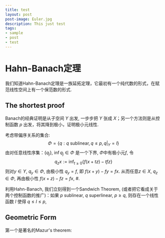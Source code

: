 ```yaml
---
title: test
layout: post
post-image: Euler.jpg
description: This just test
tags:
- sample
- post
- test
---
```


 <script type="text/javascript" id="MathJax-script" async
  src="https://cdn.jsdelivr.net/npm/mathjax@3/es5/tex-mml-chtml.js">
</script>
<script>
  MathJax = {
    tex: {
      inlineMath: [['$', '$']]
    }
  };
</script>

# Hahn-Banach定理
我们知道Hahn-Banach定理是一族延拓定理，它最初有一个纯代数的形式，在赋范线性空间上有一个保范数的形式. 
## The shortest proof
Banach的经典证明是从子空间 $Y$ 出发, 一步步把 $Y$ 张成 $X$；另一个方法则是从控制函数 $p$ 出发，将其降到极小，证明极小元线性.

考虑带偏序关系的集合:
$$\Phi=\left\{q:q \text{ sublinear},q\leq p, q|_Y=l\right\}$$
由对任意线性序集：$\{q_j\}$, $\inf q_j\in\Phi$ 是一个下界, $\Phi$中有极小元$f$, 令
$$q_zx:=\inf_{t\geq 0}\{f(x+tz)-tfz\}$$
则对$y\in Y$, $q_y\in \Phi$, 由极小性 $q_y=f$, 即 $f(x+y)-fy=fx$. 从而任意$z\in X$, $q_z\in\Phi$, 再由极小性 $f(x+z)-fz=fx$, #. 

利用Hahn-Banach, 我们立刻得到一个Sandwich Theorem, (或者把它看成关于两个控制函数的推广)：如果 $p$ sublinear, $q$ superlinear, $p\geq q$, 则存在一个线性函数 $l$ 使得 $q\leq l\leq p$, 

## Geometric Form

第一个是著名的Mazur's theorem: 
